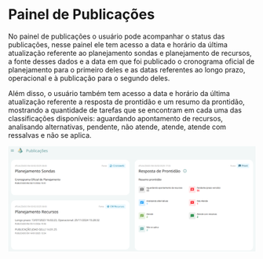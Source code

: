 # Painel de Publicações

No painel de publicações o usuário pode acompanhar o status das publicações, nesse painel ele tem acesso a data e horário da última atualização referente ao planejamento sondas e planejamento de recursos, a fonte desses dados e a data em que foi publicado o cronograma oficial de planejamento para o primeiro deles e as datas referentes ao longo prazo, operacional e à publicação para o segundo deles.

Além disso, o usuário também tem acesso a data e horário da última atualização referente a resposta de prontidão e um resumo da prontidão, mostrando a quantidade de tarefas que se encontram em cada uma das classificações disponíveis: aguardando apontamento de recursos, analisando alternativas, pendente, não atende, atende, atende com ressalvas e não se aplica.

![alt text](image-10.png)
